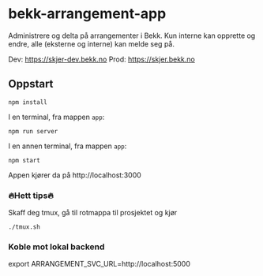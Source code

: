 # bekk-arrangement-app

Administrere og delta på arrangementer i Bekk.
Kun interne kan opprette og endre, alle (eksterne og interne) kan melde seg på.

Dev: https://skjer-dev.bekk.no
Prod: https://skjer.bekk.no

## Oppstart

```
npm install
```

I en terminal, fra mappen `app`:

```
npm run server
```

I en annen terminal, fra mappen `app`:

```
npm start
```

Appen kjører da på http://localhost:3000

### 🔥Hett tips🔥

Skaff deg tmux, gå til rotmappa til prosjektet og kjør

```
./tmux.sh
```

### Koble mot lokal backend

export ARRANGEMENT_SVC_URL=http://localhost:5000
